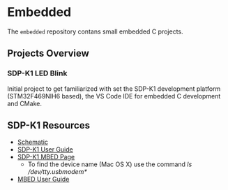 # Embedded

The `embedded` repository contans small embedded C projects.

## Projects Overview

### SDP-K1 LED Blink

Initial project to get familiarized with set the SDP-K1 development platform (STM32F469NIH6 based), the VS Code IDE for embedded C development and CMake.

## SDP-K1 Resources

- [Schematic](https://www.analog.com/media/en/technical-documentation/eval-board-schematic/eval-sdp-ck1z-rev-e-schematic.pdf)
- [SDP-K1 User Guide](https://www.analog.com/media/en/technical-documentation/user-guides/EVAL-SDP-CK1Z-UG-1539.pdf)
- [SDP-K1 MBED Page](https://os.mbed.com/platforms/SDP_K1/)
  - To find the device name  (Mac OS X) use the command _ls /dev/tty.usbmodem*_
- [MBED User Guide](https://wiki.analog.com/resources/tools-software/mbed)
